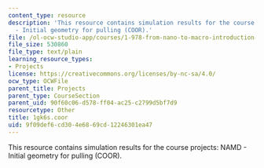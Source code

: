 ```yaml
---
content_type: resource
description: 'This resource contains simulation results for the course projects: NAMD
  - Initial geometry for pulling (COOR).'
file: /ol-ocw-studio-app/courses/1-978-from-nano-to-macro-introduction-to-atomistic-modeling-techniques-january-iap-2007/9f09def6cd304e6869cd12246301ea47_1gk6s.coor
file_size: 530860
file_type: text/plain
learning_resource_types:
- Projects
license: https://creativecommons.org/licenses/by-nc-sa/4.0/
ocw_type: OCWFile
parent_title: Projects
parent_type: CourseSection
parent_uid: 90f60c06-d578-ff04-ac25-c2799d5bf7d9
resourcetype: Other
title: 1gk6s.coor
uid: 9f09def6-cd30-4e68-69cd-12246301ea47
---
```

This resource contains simulation results for the course projects: NAMD - Initial geometry for pulling (COOR).